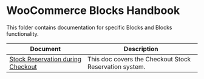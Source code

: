 # WooCommerce Blocks Handbook

This folder contains documentation for specific Blocks and Blocks functionality.

| Document                                                  | Description                                            |
| --------------------------------------------------------- | ------------------------------------------------------ |
| [Stock Reservation during Checkout](stock-reservation.md) | This doc covers the Checkout Stock Reservation system. |  |
